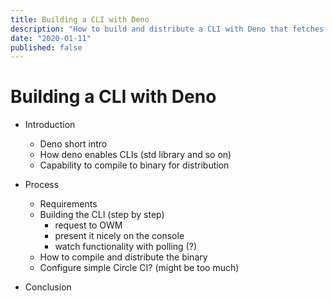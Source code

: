 ```yaml
---
title: Building a CLI with Deno
description: "How to build and distribute a CLI with Deno that fetches the weather for a specific location"
date: "2020-01-11"
published: false
---
```


# Building a CLI with Deno

- Introduction
  - Deno short intro
  - How deno enables CLIs (std library and so on)
  - Capability to compile to binary for distribution

- Process
  - Requirements
  - Building the CLI (step by step)
    - request to OWM
    - present it nicely on the console
    - watch functionality with polling (?)
  - How to compile and distribute the binary
  - Configure simple Circle CI? (might be too much)

- Conclusion
